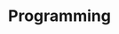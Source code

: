 ---
title: Programming
layout: collection
permalink: /programming/
collection: programming
entries_layout: grid
show_excerpts: false
sort_by: date
sort_order: reverse
---